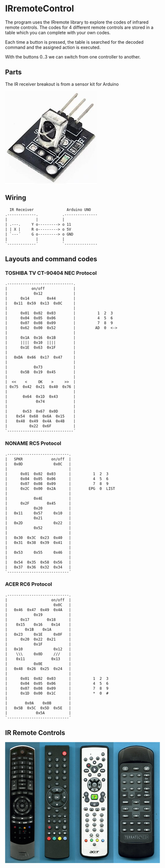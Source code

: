 # IRremoteControl
The program uses the IRremote library to explore the codes
of infrared remote controls. The codes for 4 different
remote controls are stored in a table which you can complete
with your own codes.

Each time a button is pressed, the table is searched for the
decoded command and the assigned action is executed.

With the buttons 0..3 we can switch from one controller to another.
## Parts
The IR receiver breakout is from a sensor kit for Arduino

![IRreceiver](images/IRreceiverBreakout.jpg)

## Wiring

```
  IR Receiver               Arduino UNO 
.-------------.           .---------------
|             |           | 
| .---.     Y o---------> o 11
| | X |     R o---------> o 5V
| `---´     G o---------> o GND
|             |           |
`-------------´           `---------------
```

## Layouts and command codes
### TOSHIBA TV CT-90404 NEC Protocol 
```
.------------------------------.
|           on/off             |
|            0x12              |
|      0x14        0x44        |
|   0x11  0x59  0x13  0x0C     |
|                              |
|      0x01  0x02  0x03        |          1  2  3
|      0x04  0x05  0x06        |          4  5  6       
|      0x07  0x08  0x09        |          7  8  9
|      0x62  0x00  0x52        |         AD  0  <->  
|                              |
|      0x1A  0x16  0x1B        |
|      ||||  0x10  ||||        | 
|      0x1E  0x63  0x1F        |
|                              |
|   0xDA  0x66  0x17  0x47     |
|                              |
|            0x73              |
|      0x5B  0x19  0x45        |
|                              |
|  <<    <     OK    >     >>  |
| 0x75  0x42  0x21  0x40  0x76 |
|                              |
|       0x64  0x1D  0x43       |
|             0x74             |
|                              |
|       0x53  0x67  0x0D       |
|    0x54  0x68  0x6A  0x15    |
|    0x48  0x49  0x4A  0x4B    |
|          0x22  0x6F          |
`------------------------------´
```

### NONAME RC5 Protocol 

```
.----------------------------.
|   SPKR             on/off  |
|   0x0D              0x0C   |
|                            |
|      0x01  0x02  0x03      |          1  2  3
|      0x04  0x05  0x06      |          4  5  6       
|      0x07  0x08  0x09      |          7  8  9
|      0x2C  0x00  0x2A      |        EPG  0  LIST  
|                            |
|            0x4E            |
|      0x2F        0x45      |
|            0x20            |
|   0x11     0x57     0x10   |
|            0x21            |
|   0x2D              0x22   |
|            0x52            |
|                            |
|   0x30  0x3C  0x23  0x40   |
|   0x31  0x38  0x39  0x41   |
|                            |
|   0x53     0x55     0x46   |
|                            |
|   0x54  0x35  0x58  0x56   |
|   0x37  0x36  0x32  0x34   |
`----------------------------´
```
### ACER RC6 Protocol 
```
.----------------------------.
|                    on/off  |
|                     0x0C   |
|   0x46  0x47  0x49  0x4A   |
|            0x19            |
|      0x17        0x18      |
|    0x15    0x16    0x14    |
|        0x1B    0x1A        |
|   0x23     0x1E     0x0F   |
|      0x20  0x22  0x21      |
|            0x1F            |
|   0x10              0x12   |
|    \\\     0x0D     ///    |
|    0x11            0x13    |
|            0x0E            |
|   0x48  0x26  0x25  0x24   |
|                            |
|      0x01  0x02  0x03      |          1  2  3
|      0x04  0x05  0x06      |          4  5  6       
|      0x07  0x08  0x09      |          7  8  9
|      0x1D  0x00  0x1C      |          *  0  #  
|                            |
|        0x0A    0x0B        |
|   0x5B  0x5C  0x5D  0x5E   |
|             0x5A           |
`----------------------------´
```
## IR Remote Controls
![IRControls](images/IRcontroller.jpg)
